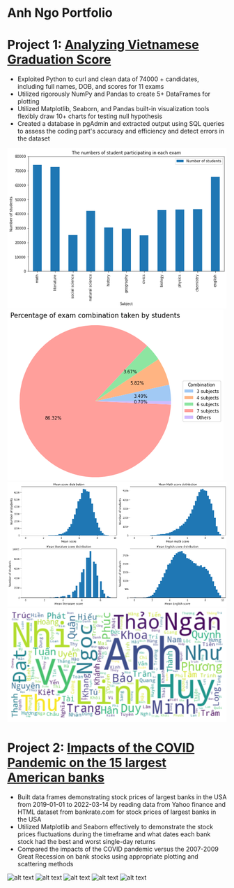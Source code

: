 # Anh Ngo Portfolio

# Project 1: [Analyzing Vietnamese Graduation Score](https://github.com/ahnngo/analyzing_vietnamese_graduation_score_2020)
* Exploited Python to curl and clean data of 74000 + candidates, including full names, DOB, and scores for 11 exams
* Utilized rigorously NumPy and Pandas to create 5+ DataFrames for plotting
* Utilized Matplotlib, Seaborn, and Pandas built-in visualization tools flexibly draw 10+ charts for testing null hypothesis
* Created a database in pgAdmin and extracted output using SQL queries to assess the coding part's accuracy and efficiency and detect errors in the dataset

![alt text](https://github.com/ahnngo/analyzing_vietnamese_graduation_score_2020/blob/main/Charts/The%20numbers%20of%20student%20participating%20in%20each%20exam.png)
![alt text](https://github.com/ahnngo/analyzing_vietnamese_graduation_score_2020/blob/main/Charts/Percentage%20of%20exam%20combination%20taken%20by%20students.png)
![alt text](https://github.com/ahnngo/analyzing_vietnamese_graduation_score_2020/blob/main/Charts/Mandatory%20Meanscore.png)
![alt text](https://github.com/ahnngo/analyzing_vietnamese_graduation_score_2020/blob/main/Charts/Most%20Popular%20First%20Name.png)

# Project 2: [Impacts of the COVID Pandemic on the 15 largest American banks](https://github.com/ahnngo/bank-stocks-affected-by-covid)
* Built data frames demonstrating stock prices of largest banks in the USA from 2019-01-01 to 2022-03-14 by reading data from Yahoo finance and HTML dataset from bankrate.com for stock prices of largest banks in the USA
* Utilized Matplotlib and Seaborn effectively to demonstrate the stock prices fluctuations during the timeframe and what dates each bank stock had the best and worst single-day returns
* Compared the impacts of the COVID pandemic versus the 2007-2009 Great Recession on bank stocks using appropriate plotting and scattering methods

![alt text](https://github.com/ahnngo/bank-stocks-affected-by-covid/blob/master/Charts/Banks%20stock%20return.png)
![alt text](https://github.com/ahnngo/bank-stocks-affected-by-covid/blob/master/Charts/Stock%20Return%20over%20Time.png)
![alt text](https://github.com/ahnngo/bank-stocks-affected-by-covid/blob/master/Charts/Stock%20price%20fluctuation.png)
![alt text](https://github.com/ahnngo/bank-stocks-affected-by-covid/blob/master/Charts/Correlation%20of%20Stock%20Prices%20of%20Each%20Bank.png)
![alt text](https://github.com/ahnngo/bank-stocks-affected-by-covid/blob/master/Charts/aximum%20and%20Minimum%20Change%20in%20Close%20Price%20of%20Stocks%20by%20Time.png)
